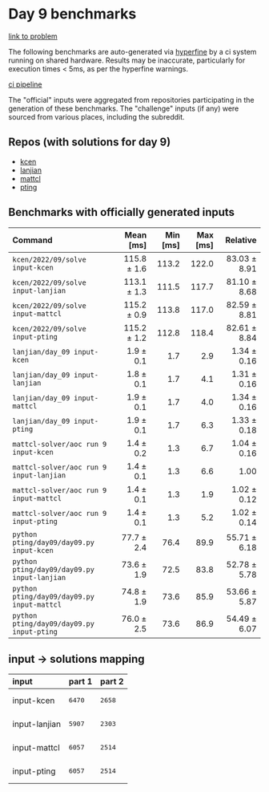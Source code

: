 # Day 9 benchmarks

[link to problem](http://adventofcode.com/2022/day/9)

The following benchmarks are auto-generated via [hyperfine](https://github.com/sharkdp/hyperfine) by a ci system running on shared hardware. Results may be inaccurate, particularly for execution times < 5ms, as per the hyperfine warnings.

[ci pipeline](http://ci.papercode.net:8080/teams/aoc2022/pipelines/aoc-compare-2022)

The "official" inputs were aggregated from repositories participating in the generation of these benchmarks. The "challenge" inputs (if any) were sourced from various places, including the subreddit.

## Repos (with solutions for day 9)


- [kcen](https://github.com/kcen/AdventOfCode)
- [lanjian](https://github.com/LanJian/aoc-2022)
- [mattcl](https://github.com/mattcl/aoc2022)
- [pting](https://github.com/pting/aoc2022)

## Benchmarks with officially generated inputs
| Command | Mean [ms] | Min [ms] | Max [ms] | Relative |
|:---|---:|---:|---:|---:|
| `kcen/2022/09/solve input-kcen` | 115.8 ± 1.6 | 113.2 | 122.0 | 83.03 ± 8.91 |
| `kcen/2022/09/solve input-lanjian` | 113.1 ± 1.3 | 111.5 | 117.7 | 81.10 ± 8.68 |
| `kcen/2022/09/solve input-mattcl` | 115.2 ± 0.9 | 113.8 | 117.0 | 82.59 ± 8.81 |
| `kcen/2022/09/solve input-pting` | 115.2 ± 1.2 | 112.8 | 118.4 | 82.61 ± 8.84 |
| `lanjian/day_09 input-kcen` | 1.9 ± 0.1 | 1.7 | 2.9 | 1.34 ± 0.16 |
| `lanjian/day_09 input-lanjian` | 1.8 ± 0.1 | 1.7 | 4.1 | 1.31 ± 0.16 |
| `lanjian/day_09 input-mattcl` | 1.9 ± 0.1 | 1.7 | 4.0 | 1.34 ± 0.16 |
| `lanjian/day_09 input-pting` | 1.9 ± 0.1 | 1.7 | 6.3 | 1.33 ± 0.18 |
| `mattcl-solver/aoc run 9 input-kcen` | 1.4 ± 0.2 | 1.3 | 6.7 | 1.04 ± 0.16 |
| `mattcl-solver/aoc run 9 input-lanjian` | 1.4 ± 0.1 | 1.3 | 6.6 | 1.00 |
| `mattcl-solver/aoc run 9 input-mattcl` | 1.4 ± 0.1 | 1.3 | 1.9 | 1.02 ± 0.12 |
| `mattcl-solver/aoc run 9 input-pting` | 1.4 ± 0.1 | 1.3 | 5.2 | 1.02 ± 0.14 |
| `python pting/day09/day09.py input-kcen` | 77.7 ± 2.4 | 76.4 | 89.9 | 55.71 ± 6.18 |
| `python pting/day09/day09.py input-lanjian` | 73.6 ± 1.9 | 72.5 | 83.8 | 52.78 ± 5.78 |
| `python pting/day09/day09.py input-mattcl` | 74.8 ± 1.9 | 73.6 | 85.9 | 53.66 ± 5.87 |
| `python pting/day09/day09.py input-pting` | 76.0 ± 2.5 | 73.6 | 86.9 | 54.49 ± 6.07 |

## input -> solutions mapping
|input|part 1|part 2|
|:---|:---|:---|
|input-kcen|<pre>6470</pre>|<pre>2658</pre>|
|input-lanjian|<pre>5907</pre>|<pre>2303</pre>|
|input-mattcl|<pre>6057</pre>|<pre>2514</pre>|
|input-pting|<pre>6057</pre>|<pre>2514</pre>|
